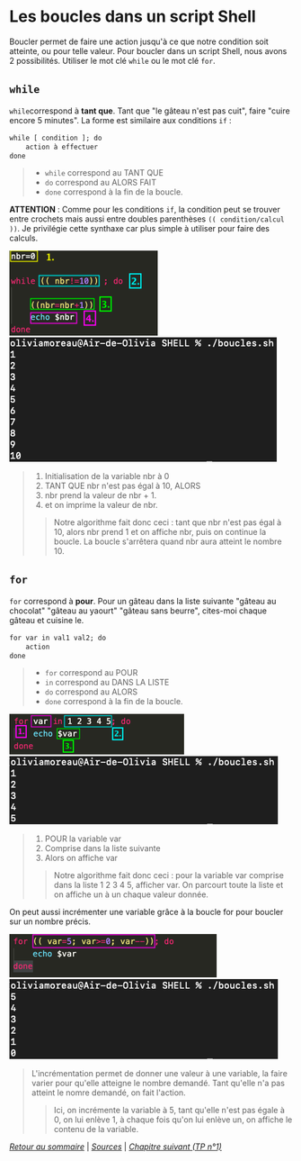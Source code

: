 # Les boucles dans un script Shell

Boucler permet de faire une action jusqu'à ce que notre condition soit atteinte, ou pour telle valeur. Pour boucler dans un script Shell, nous avons 2 possibilités. Utiliser le mot clé ` while ` ou le mot clé ` for `. 

## ` while `

` while `correspond à **tant que**. Tant que "le gâteau n'est pas cuit", faire "cuire encore 5 minutes". La forme est similaire aux conditions ` if ` :

    while [ condition ]; do
        action à effectuer
    done
> * ` while ` correspond au TANT QUE
> * ` do ` correspond au ALORS FAIT
> * ` done ` correspond à la fin de la boucle.

**ATTENTION** : Comme pour les conditions ` if `, la condition peut se trouver entre crochets mais aussi entre doubles parenthèses `(( condition/calcul ))`. Je privilégie cette synthaxe car plus simple à utiliser pour faire des calculs.

![boucle1](./img/boucle1.png) ![boucle2](./img/boucle2.png)

> 1. Initialisation de la variable nbr à 0 
> 2. TANT QUE nbr n'est pas égal à 10, ALORS
> 3. nbr prend la valeur de nbr + 1.
> 4. et on imprime la valeur de nbr.
>> Notre algorithme fait donc ceci : tant que nbr n'est pas égal à 10, alors nbr prend 1 et on affiche nbr, puis on continue la boucle. La boucle s'arrêtera quand nbr aura atteint le nombre 10.

## `for`

`for` correspond à **pour**. Pour un gâteau dans la liste suivante "gâteau au chocolat" "gâteau au yaourt" "gâteau sans beurre", cites-moi chaque gâteau et cuisine le. 

    for var in val1 val2; do
        action
    done
> * ` for ` correspond au POUR
> * `in` correspond au DANS LA LISTE
> * ` do ` correspond au ALORS
> * ` done ` correspond à la fin de la boucle.

![for1](./img/for1.png) ![for2](./img/for2.png)

> 1. POUR la variable var
> 2. Comprise dans la liste suivante
> 3. Alors on affiche var
>> Notre algorithme fait donc ceci : pour la variable var comprise dans la liste 1 2 3 4 5, afficher var. On parcourt toute la liste et on affiche un à un chaque valeur donnée.

On peut aussi incrémenter une variable grâce à la boucle for pour boucler sur un nombre précis.

![for3](./img/for3.png) ![for4](./img/for4.png)
> L'incrémentation permet de donner une valeur à une variable, la faire varier pour qu'elle atteigne le nombre demandé. Tant qu'elle n'a pas atteint le nomre demandé, on fait l'action. 
>> Ici, on incrémente la variable à 5, tant qu'elle n'est pas égale à 0, on lui enlève 1, à chaque fois qu'on lui enlève un, on affiche le contenu de la variable.

*[Retour au sommaire](../README.md)* | 
*[Sources](./sources.md)* | *[Chapitre suivant (TP n°1)](./TP/TP1.md)*